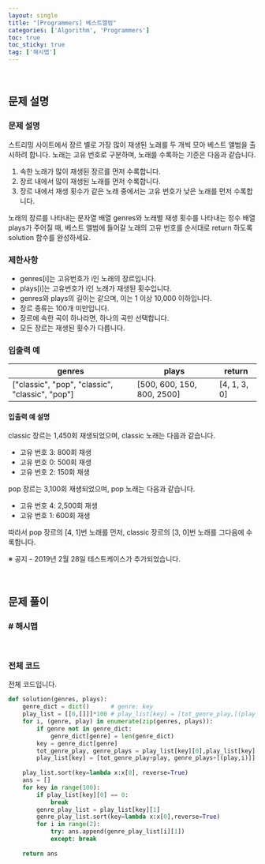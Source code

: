 ```yaml
---
layout: single
title: "[Programmers] 베스트앨범"
categories: ['Algorithm', 'Programmers']
toc: true
toc_sticky: true
tag: ['해시맵']
---
```




<br>

## 문제 설명

### 문제 설명

스트리밍 사이트에서 장르 별로 가장 많이 재생된 노래를 두 개씩 모아 베스트 앨범을 출시하려 합니다. 노래는 고유 번호로 구분하며, 노래를 수록하는 기준은 다음과 같습니다.

1. 속한 노래가 많이 재생된 장르를 먼저 수록합니다.
2. 장르 내에서 많이 재생된 노래를 먼저 수록합니다.
3. 장르 내에서 재생 횟수가 같은 노래 중에서는 고유 번호가 낮은 노래를 먼저 수록합니다.

노래의 장르를 나타내는 문자열 배열 genres와 노래별 재생 횟수를 나타내는 정수 배열 plays가 주어질 때, 베스트 앨범에 들어갈 노래의 고유 번호를 순서대로 return 하도록 solution 함수를 완성하세요.

### 제한사항

- genres[i]는 고유번호가 i인 노래의 장르입니다.
- plays[i]는 고유번호가 i인 노래가 재생된 횟수입니다.
- genres와 plays의 길이는 같으며, 이는 1 이상 10,000 이하입니다.
- 장르 종류는 100개 미만입니다.
- 장르에 속한 곡이 하나라면, 하나의 곡만 선택합니다.
- 모든 장르는 재생된 횟수가 다릅니다.

### 입출력 예

| genres                                          | plays                      | return       |
| ----------------------------------------------- | -------------------------- | ------------ |
| ["classic", "pop", "classic", "classic", "pop"] | [500, 600, 150, 800, 2500] | [4, 1, 3, 0] |

#### 입출력 예 설명

classic 장르는 1,450회 재생되었으며, classic 노래는 다음과 같습니다.

- 고유 번호 3: 800회 재생
- 고유 번호 0: 500회 재생
- 고유 번호 2: 150회 재생

pop 장르는 3,100회 재생되었으며, pop 노래는 다음과 같습니다.

- 고유 번호 4: 2,500회 재생
- 고유 번호 1: 600회 재생

따라서 pop 장르의 [4, 1]번 노래를 먼저, classic 장르의 [3, 0]번 노래를 그다음에 수록합니다.

※ 공지 - 2019년 2월 28일 테스트케이스가 추가되었습니다.

<br>

## 문제 풀이

### \# 해시맵



<br>

### 전체 코드

전체 코드입니다. 

```python
def solution(genres, plays):
    genre_dict = dict()      # genre: key
    play_list = [[0,[]]]*100 # play_list[key] = [tot_genre_play,[(play_cnt,play_id)...]]
    for i, (genre, play) in enumerate(zip(genres, plays)):
        if genre not in genre_dict: 
            genre_dict[genre] = len(genre_dict)
        key = genre_dict[genre]
        tot_genre_play, genre_plays = play_list[key][0],play_list[key][1]
        play_list[key] = [tot_genre_play+play, genre_plays+[(play,i)]]
        
    play_list.sort(key=lambda x:x[0], reverse=True)
    ans = []
    for key in range(100):
        if play_list[key][0] == 0:
            break
        genre_play_list = play_list[key][1]
        genre_play_list.sort(key=lambda x:x[0],reverse=True)
        for i in range(2):
            try: ans.append(genre_play_list[i][1])
            except: break
                
    return ans
```



<br>

